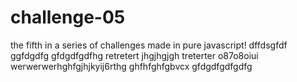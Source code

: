 # challenge-05
the fifth in a series of challenges made in pure javascript! 
dffdsgfdf
ggfdgdfg
gfdgdfgdfhg
retretert
jhgjhgjgh
treterter
o87o8oiui
werwerwerhghfgjhjkyij6rthg
ghfhfghfgbvcx
gfdgdfgdfgdfg
